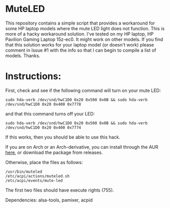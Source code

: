 # MuteLED

This repository contains a simple script that provides a workaround for some HP laptop models where the mute LED light does not function. This is more of a hacky workaround solution. I've tested on my HP laptop, HP Pavilion Gaming Laptop 15z-ec0. It might work on other models. If you find that this solution works for your laptop model (or doesn't work) please comment in Issue #1 with the info so that I can begin to compile a list of models. Thanks.

# Instructions:

First, check and see if the following command will turn on your mute LED:
```
sudo hda-verb /dev/snd/hwC1D0 0x20 0x500 0x0B && sudo hda-verb /dev/snd/hwC1D0 0x20 0x400 0x7778
```
and that this command turns off your LED:
```
sudo hda-verb /dev/snd/hwC1D0 0x20 0x500 0x0B && sudo hda-verb /dev/snd/hwC1D0 0x20 0x400 0x7774
```

If this works, then you should be able to use this hack.

If you are on Arch or an Arch-derivative, you can install through the AUR [here](https://aur.archlinux.org/packages/muteled), or download the package from releases.

Otherwise, place the files as follows:
```
/usr/bin/muteled
/etc/acpi/actions/muteled.sh
/etc/acpi/events/mute-led
```
The first two files should have execute rights (755).

Dependencies: alsa-tools, pamixer, acpid
